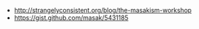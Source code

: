 
- http://strangelyconsistent.org/blog/the-masakism-workshop
- https://gist.github.com/masak/5431185
